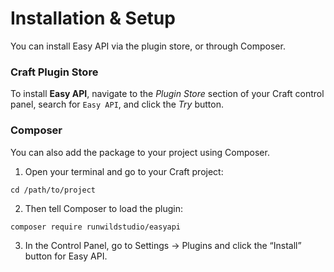 # Installation & Setup
You can install Easy API via the plugin store, or through Composer.

### Craft Plugin Store
To install **Easy API**, navigate to the _Plugin Store_ section of your Craft control panel, search for `Easy API`, and click the _Try_ button.

### Composer
You can also add the package to your project using Composer.

1. Open your terminal and go to your Craft project:
```
cd /path/to/project
```
2. Then tell Composer to load the plugin:
```
composer require runwildstudio/easyapi
```
3. In the Control Panel, go to Settings → Plugins and click the “Install” button for Easy API.
